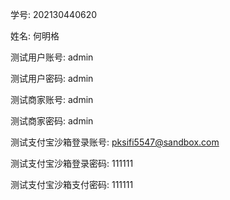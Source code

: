 学号: 202130440620

姓名: 何明格

测试用户账号: admin

测试用户密码: admin


测试商家账号: admin

测试商家密码: admin

测试支付宝沙箱登录账号: pksifi5547@sandbox.com

测试支付宝沙箱登录密码: 111111

测试支付宝沙箱支付密码: 111111